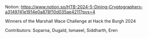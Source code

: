 Notion: https://www.notion.so/HTB-2024-5-Dining-Cryptographers-a3149741e1914e0a878f10d035ae4211?pvs=4

Winners of the Marshall Wace Challenge at Hack the Burgh 2024

Contributors: Soparna, Dugald, Ismaeel, Siddharth, Eren
